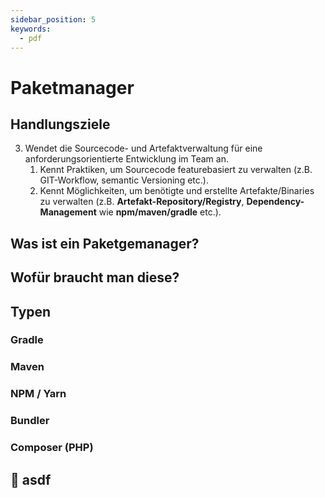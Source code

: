 ```yaml
---
sidebar_position: 5
keywords:
  - pdf
---
```


# Paketmanager

## Handlungsziele

3. Wendet die Sourcecode- und Artefaktverwaltung für eine
   anforderungsorientierte Entwicklung im Team an.
   1. Kennt Praktiken, um Sourcecode featurebasiert zu verwalten (z.B.
      GIT-Workflow, semantic Versioning etc.).
   2. Kennt Möglichkeiten, um benötigte und erstellte Artefakte/Binaries zu
      verwalten (z.B. **Artefakt-Repository/Registry**,
      **Dependency-Management** wie **npm/maven/gradle** etc.).

## Was ist ein Paketgemanager?

## Wofür braucht man diese?

## Typen

### Gradle

### Maven

### NPM / Yarn

### Bundler

### Composer (PHP)

## :superhero: asdf
